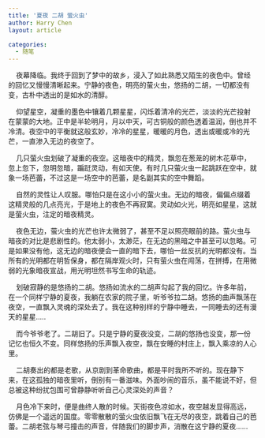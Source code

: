 ```yaml
---
title: '夏夜 二胡 萤火虫'
author: Harry Chen
layout: article

categories:
  - 随笔
---
```


    夜幕降临。我终于回到了梦中的故乡，浸入了如此熟悉又陌生的夜色中。曾经的回忆又慢慢清晰起来。宁静的夜色，明亮的萤火虫，悠扬的二胡，一切都没有变，古朴中透出的是如水的清醇。

    仰望星空，凝重的墨色中镶着几颗星星，闪烁着清冷的光芒，淡淡的光芒投射在蒙蒙的大地。正中是半轮明月，月以中天，可古铜般的颜色透着温润，倒也并不冷清。夜空中的平衡就这般玄妙，冷冷的星星，暖暖的月色，透出或暖或冷的光芒，一直渗入无边的夜空了。

    几只萤火虫划破了凝重的夜空。这暗夜中的精灵，飘忽在葱茏的树木花草中，忽上忽下，忽明忽暗，蹁跹灵动，有如天使。有时几只萤火虫一起跳跃在空中，就象一场芭蕾，不过这是一场空中的芭蕾，是名副其实的空中舞蹈。

    自然的灵性让人叹服。哪怕只是在这小小的萤火虫。无边的暗夜，偏偏点缀着这精灵般的几点亮光，于是地上的夜色不再寂寞。灵动如火光，明亮如星星，这就是萤火虫，注定的暗夜精灵。

    夜色无边，萤火虫的光芒也许太微弱了，甚至不足以照亮眼前的路。萤火虫与暗夜的对比是悲剧性的。他太弱小，太渺茫，在无边的黑暗之中甚至可以忽略。可是如果没有他，这无边的暗夜便会一直的暗下去，哪怕一丝反抗的光明都没有。当所有的光明都在明哲保身，都在隔岸观火时，只有萤火虫在闯荡，在拼搏，在用微弱的光象暗夜宣战，用光明坦然书写生命的轨迹。

    划破寂静的是悠扬的二胡。悠扬如流水的二胡声勾起了我的回忆。许多年前，在一个同样宁静的夏夜，我躺在农家的院子里，听爷爷拉二胡。悠扬的曲声飘荡在夜空，一直飘入灵魂的深处去了。我在这种别样的宁静中睡去，一同睡去的还有漫天的星星…..

    而今爷爷老了。二胡旧了。只是宁静的夏夜没变，二胡的悠扬也没变，那一份记忆也恒久不变。同样悠扬的乐声飘入夜空，飘在安睡的村庄上，飘入乘凉的人心里。

    二胡奏出的都是老歌，从京剧到革命歌曲，都是平时我所不听的。现在静下来，在这孤独的暗夜里听，倒别有一番滋味。外面吵闹的音乐，虽不能说不好，但总被这种纷扰包围可曾静静听听自己心灵深处的声音？

    月色冷下来时，便是曲终人散的时候。天街夜色凉如水，夜空越发显得高远，仿佛是一个遥远的国度。零零散散的萤火虫依旧飘飞在无尽的夜空，跳着自己的芭蕾。二胡老弦与琴弓撞击的声音，伴随我们的脚步声，消散在这宁静的夏夜……
